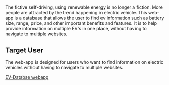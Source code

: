 # <ev-database>
The fictive self-driving, using renewable energy is no longer a fiction. More people are attracted by the trend happening in electric vehicle. This web-app is a database that allows the user to find ev information such as battery size, range, price, and other important benefits and features. It is to help provide information on multiple EV's in one place,  without having to navigate to multiple websites. 

## Target User
The web-app is designed for users who want to find information on electric vehicles without having to navigate to multiple websites.

[EV-Databse webapp](https://electric-vehicle-database.herokuapp.com)